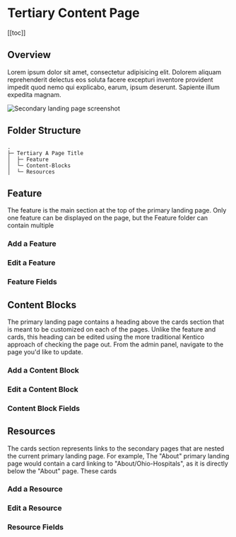 # Tertiary Content Page <Badge text="Under Construction" type="warn"/>

[[toc]]

## Overview

Lorem ipsum dolor sit amet, consectetur adipisicing elit. Dolorem aliquam reprehenderit delectus eos soluta facere excepturi inventore provident impedit quod nemo qui explicabo, earum, ipsum deserunt. Sapiente illum expedita magnam.

<img :src="$withBase('/screenshots/tertiary-a.png')" alt="Secondary landing page screenshot">

## Folder Structure

```
.
├─ Tertiary A Page Title
│  ├─ Feature
│  └─ Content-Blocks
│  └─ Resources
```

## Feature

The feature is the main section at the top of the primary landing page. Only one feature can be displayed on the page, but the Feature folder can contain multiple

### Add a Feature
<Feature-Add />

### Edit a Feature
<Feature-Edit />

### Feature Fields
<Feature-Fields />

## Content Blocks

The primary landing page contains a heading above the cards section that is meant to be customized on each of the pages. Unlike the feature and cards, this heading can be edited using the more traditional Kentico approach of checking the page out. From the admin panel, navigate to the page you'd like to update.

### Add a Content Block
<ContentBlock-Add />

### Edit a Content Block
<ContentBlock-Edit />

### Content Block Fields
<ContentBlock-Fields />

## Resources

The cards section represents links to the secondary pages that are nested the current primary landing page. For example, The "About" primary landing page would contain a card linking to "About/Ohio-Hospitals", as it is directly below the "About" page. These cards

### Add a Resource
<Resource-Add />

### Edit a Resource
<Resource-Edit />

### Resource Fields
<Resource-Fields />
